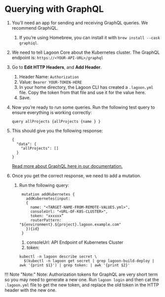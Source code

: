 # Querying with GraphQL

1. You’ll need an app for sending and receiving GraphQL queries. We recommend GraphiQL.
    1. If you’re using Homebrew, you can install it with `brew install --cask graphiql`.
2. We need to tell Lagoon Core about the Kubernetes cluster. The GraphQL endpoint is: `https://<YOUR-API-URL>/graphql`
3. Go to **Edit HTTP Headers**, and **Add Header**.
    1. Header Name: `Authorization`
    2. Value: `Bearer YOUR-TOKEN-HERE`
    3. In your home directory, the Lagoon CLI has created a `.lagoon.yml` file. Copy the token from that file and use it for the value here.
    4. Save.
4. Now you’re ready to run some queries. Run the following test query to ensure everything is working correctly:
    ```text
    query allProjects {allProjects {name } }
    ```

5. This should give you the following response:

    ```text
    {
      "data": {
        "allProjects": []
      }
    }
    ```

    [Read more about GraphQL here in our documentation.](../using-lagoon-advanced/graphql.md)

6. Once you get the correct response, we need to add a mutation.
   1. Run the following query:

      ```text
       mutation addKubernetes {
         addKubernetes(input:
         {
           name: "<TARGET-NAME-FROM-REMOTE-VALUES.yml>",
           consoleUrl: "<URL-OF-K8S-CLUSTER>",
           token: "xxxxxx”
           routerPattern: "${environment}.${project}.lagoon.example.com"
         }){id}
       }
      ```

      1. consoleUrl: API Endpoint of Kubernetes Cluster
      2. token:
        ```
        kubectl -n lagoon describe secret \
          $(kubectl -n lagoon get secret | grep lagoon-build-deploy | awk '{print $1}') | grep token: | awk '{print $2}'
        ```

!!! Note "Note:"
    Note: Authorization tokens for GraphQL are very short term so you may need to generate a new one. Run `lagoon login` and then cat the `.lagoon.yml` file to get the new token, and replace the old token in the HTTP header with the new one.
